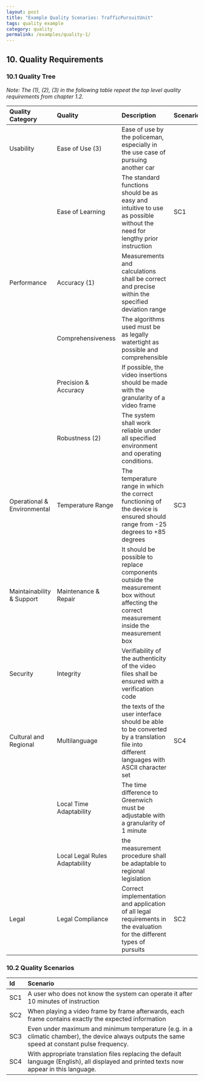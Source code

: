 ```yaml
---
layout: post
title: "Example Quality Scenarios: TrafficPursuitUnit"
tags: quality example 
category: quality
permalink: /examples/quality-1/
---
```


## 10. Quality Requirements

### 10.1 Quality Tree

*Note: The (1), (2), (3) in the following table repeat the top level quality requirements from chapter 1.2.*


|Quality Category |Quality  |Description |Scenario|
| :--- | :--- | :--- | :--- |
|Usability  	|Ease of Use  (3)	|Ease of use by the policeman, especially in the use case of pursuing another car	||
| |Ease of Learning	|The standard functions should be as easy and intuitive to use as possible without the need for lengthy prior instruction |SC1|
|Performance	|Accuracy (1)	|Measurements and calculations shall be correct and precise within the specified deviation range | |
| |Comprehensiveness	|The algorithms used must be as legally watertight as possible and comprehensible	| |
| |Precision & Accuracy	 |If possible, the video insertions should be made with the granularity of a video frame	| |
| |Robustness (2)	|The system shall work reliable under all specified environment and operating conditions.| |
|Operational & Environmental	|Temperature Range |The temperature range in which the correct functioning of the device is ensured should range from -25 degrees to +85 degrees|	SC3|
|Maintainability & Support	|Maintenance & Repair |It should be possible to replace components outside the measurement box without affecting the correct measurement inside the measurement box | |
|Security |Integrity	|Verifiability of the authenticity of the video files shall be ensured with a verification code | |
|Cultural and Regional	|Multilanguage	|the texts of the user interface should be able to be converted by a translation file into different languages with ASCII character set	|SC4 |
| |Local Time Adaptability	|The time difference to Greenwich must be adjustable with a granularity of 1 minute |	|
| |Local Legal Rules Adaptability	 |the measurement procedure shall be adaptable to regional legislation	 | |
|Legal	|Legal Compliance	|Correct implementation and application of all legal requirements in the evaluation for the different types of pursuits |SC2 |

### 10.2 Quality Scenarios


|Id |Scenario |
| :--- | :--- |
|SC1 |A user who does not know the system can operate it after 10 minutes of instruction|
|SC2 |When playing a video frame by frame afterwards, each frame contains exactly the expected information|
|SC3 |Even under maximum and minimum temperature (e.g. in a climatic chamber), the device always outputs the same speed at constant pulse frequency.|
|SC4 |With appropriate translation files replacing the default language (English), all displayed and printed texts now appear in this language. |

